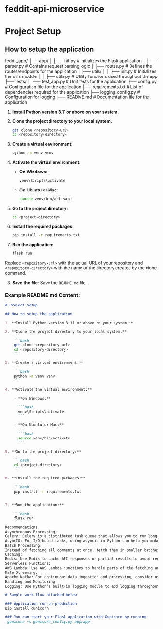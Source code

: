 # feddit-api-microservice
# Project Setup

## How to setup the application
feddit_app/
├── app/
│ ├── init.py # Initializes the Flask application
│ ├── parser.py # Contains request parsing logic
│ ├── routes.py # Defines the routes/endpoints for the application
│ ├── utils/
│ │ ├── init.py # Initializes the utils module
│ │ ├── utils.py # Utility functions used throughout the app
├── tests/
│ ├── test_app.py # Unit tests for the application
├── config.py # Configuration file for the application
├── requirements.txt # List of dependencies required for the application
├── logging_config.py # Configuration for logging
├── README.md # Documentation file for the application

1. **Install Python version 3.11 or above on your system.**

2. **Clone the project directory to your local system.**

    ```bash
    git clone <repository-url>
    cd <repository-directory>
    ```

3. **Create a virtual environment:**

    ```bash
    python -m venv venv
    ```

4. **Activate the virtual environment:**

    - **On Windows:**

      ```bash
      venv\Scripts\activate
      ```

    - **On Ubuntu or Mac:**

      ```bash
      source venv/bin/activate
      ```

5. **Go to the project directory:**

    ```bash
    cd <project-directory>
    ```

6. **Install the required packages:**

    ```bash
    pip install -r requirements.txt
    ```

7. **Run the application:**

    ```bash
    flask run
    ```

Replace `<repository-url>` with the actual URL of your repository and `<repository-directory>` with the name of the directory created by the clone command.

3. **Save the file**:
   Save the `README.md` file.

### Example README.md Content:

```markdown
# Project Setup

## How to setup the application

1. **Install Python version 3.11 or above on your system.**

2. **Clone the project directory to your local system.**

    ```bash
    git clone <repository-url>
    cd <repository-directory>
    ```

3. **Create a virtual environment:**

    ```bash
    python -m venv venv
    ```

4. **Activate the virtual environment:**

    - **On Windows:**

      ```bash
      venv\Scripts\activate
      ```

    - **On Ubuntu or Mac:**

      ```bash
      source venv/bin/activate
      ```

5. **Go to the project directory:**

    ```bash
    cd <project-directory>
    ```

6. **Install the required packages:**

    ```bash
    pip install -r requirements.txt
    ```

7. **Run the application:**

    ```bash
    flask run
    ```
Recommendations
Asynchronous Processing:
Celery: Celery is a distributed task queue that allows you to run long-running tasks asynchronously. You can offload the task of fetching comments from the external API to Celery workers, allowing the main application to remain responsive.
AsyncIO: For I/O-bound tasks, using asyncio in Python can help you make non-blocking HTTP requests and process multiple requests concurrently.
Batch Processing:
Instead of fetching all comments at once, fetch them in smaller batches and process each batch independently. This reduces memory usage and improves responsiveness.
Caching:
Redis: Use Redis to cache API responses or partial results to avoid redundant API calls. This can significantly reduce the number of requests made to the external API.
Serverless Functions:
AWS Lambda: Use AWS Lambda functions to handle parts of the fetching and processing in parallel. This can be especially useful if the task can be broken down into smaller, independent units of work.
Data Streaming:
Apache Kafka: For continuous data ingestion and processing, consider using Kafka to stream data and process it in real-time.
Handling and Monitoring
Logging: Use Python’s built-in logging module to add logging throughout your application. This helps in monitoring the application’s behavior and debugging issues. Configure logging to output to both the console and a file for persistent logs.

# Sample work flow attached below

### Application run on production
pip install gunicorn

### You can start your Flask application with Gunicorn by running:
`gunicorn -c gunicorn_config.py app:app`
